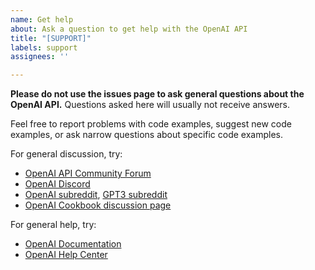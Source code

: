 ```yaml
---
name: Get help
about: Ask a question to get help with the OpenAI API
title: "[SUPPORT]"
labels: support
assignees: ''

---
```


**Please do not use the issues page to ask general questions about the OpenAI API.** Questions asked here will usually not receive answers.

Feel free to report problems with code examples, suggest new code examples, or ask narrow questions about specific code examples.

For general discussion, try:

- [OpenAI API Community Forum](https://community.openai.com/)
- [OpenAI Discord](https://discord.com/invite/openai)
- [OpenAI subreddit](https://www.reddit.com/r/OpenAI/), [GPT3 subreddit](https://www.reddit.com/r/GPT3/)
- [OpenAI Cookbook discussion page](https://github.com/openai/openai-cookbook/discussions)

For general help, try:

- [OpenAI Documentation](https://platform.openai.com/docs/introduction)
- [OpenAI Help Center](https://help.openai.com/en/)